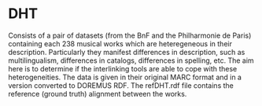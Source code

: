 # DHT
Consists of a pair of datasets (from the BnF and the Philharmonie de Paris) containing each 238 musical works which are heteregeneous in their description. Particularly they manifest differences in description, such as multilingualism, differences in catalogs, differences in spelling, etc. The aim here is to determine if the interlinking tools are able to cope with these heterogeneities. The data is given in their original MARC format and in a version converted to DOREMUS RDF. The refDHT.rdf file contains the reference (ground truth) alignment between the works.

